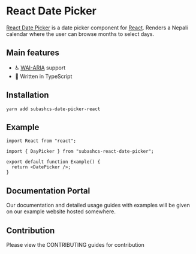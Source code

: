 # React Date Picker

[React Date Picker](http://nepali-date-picker.js) is a date picker component for [React](https://reactjs.org). Renders a Nepali calendar where the user can browse months to select days.

## Main features

- ♿️ [WAI-ARIA](https://developer.mozilla.org/en-US/docs/Web/Accessibility/ARIA) support
- 🤖 Written in TypeScript

## Installation

```
yarn add subashcs-date-picker-react

```

## Example

```tsx
import React from "react";

import { DayPicker } from "subashcs-react-date-picker";

export default function Example() {
  return <DatePicker />;
}
```

## Documentation Portal

Our documentation and detailed usage guides with examples will be given on our example website hosted somewhere.

## Contribution

Please view the CONTRIBUTING guides for contribution
